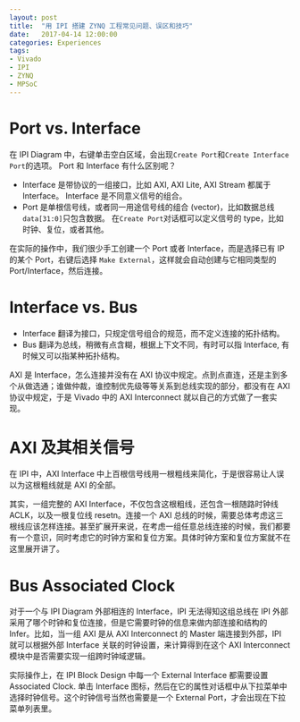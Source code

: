 ```yaml
---
layout: post
title:  "用 IPI 搭建 ZYNQ 工程常见问题、误区和技巧"
date:   2017-04-14 12:00:00
categories: Experiences
tags:
- Vivado
- IPI
- ZYNQ
- MPSoC
---
```


# Port vs. Interface

在 IPI Diagram 中，右键单击空白区域，会出现`Create Port`和`Create Interface Port`的选项。 Port 和 Interface 有什么区别呢？

- Interface 是带协议的一组接口，比如 AXI, AXI Lite, AXI Stream 都属于 Interface。 Interface 是不同意义信号的组合。
- Port 是单根信号线，或者同一用途信号线的组合 (vector)，比如数据总线`data[31:0]`只包含数据。 在`Create Port`对话框可以定义信号的 type，比如时钟、复位，或者其他。

在实际的操作中，我们很少手工创建一个 Port 或者 Interface，而是选择已有 IP 的某个 Port，右键后选择 `Make External`，这样就会自动创建与它相同类型的 Port/Interface，然后连接。

# Interface vs. Bus

- Interface 翻译为接口，只规定信号组合的规范，而不定义连接的拓扑结构。
- Bus 翻译为总线，稍微有点含糊，根据上下文不同，有时可以指 Interface, 有时候又可以指某种拓扑结构。

AXI 是 Interface，怎么连接并没有在 AXI 协议中规定。点到点直连，还是主到多个从做选通；谁做仲裁，谁控制优先级等等关系到总线实现的部分，都没有在 AXI 协议中规定，于是 Vivado 中的 AXI Interconnect 就以自己的方式做了一套实现。

# AXI 及其相关信号

在 IPI 中，AXI Interface 中上百根信号线用一根粗线来简化，于是很容易让人误以为这根粗线就是 AXI 的全部。

其实，一组完整的 AXI Interface，不仅包含这根粗线，还包含一根随路时钟线 ACLK，以及一根复位线 resetn。连接一个 AXI 总线的时候，需要总体考虑这三根线应该怎样连接。甚至扩展开来说，在考虑一组任意总线连接的时候，我们都要有一个意识，同时考虑它的时钟方案和复位方案。具体时钟方案和复位方案就不在这里展开讲了。

# Bus Associated Clock

对于一个与 IPI Diagram 外部相连的 Interface，IPI 无法得知这组总线在 IPI 外部采用了哪个时钟和复位连接，但是它需要时钟的信息来做内部连接和结构的 Infer。比如，当一组 AXI 是从 AXI Interconnect 的 Master 端连接到外部，IPI 就可以根据外部 Interface 关联的时钟设置，来计算得到在这个 AXI Interconnect 模块中是否需要实现一组跨时钟域逻辑。

实际操作上，在 IPI Block Design 中每一个 External Interface 都需要设置 Associated Clock. 单击 Interface 图标，然后在它的属性对话框中从下拉菜单中选择时钟信号。这个时钟信号当然也需要是一个 External Port，才会出现在下拉菜单列表里。
